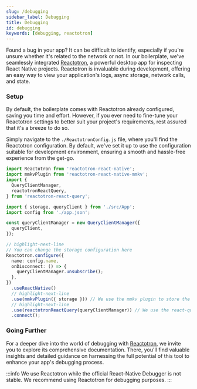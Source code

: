 ```yaml
---
slug: /debugging
sidebar_label: Debugging
title: Debugging
id: debugging
keywords: [debugging, reactotron]
---
```


Found a bug in your app? It can be difficult to identify, especially if you're unsure whether it's related to the network or not.
In our boilerplate, we've seamlessly integrated [Reactotron](https://github.com/infinitered/reactotron), a powerful desktop app for inspecting React Native projects. 
Reactotron is invaluable during development, offering an easy way to view your application's logs, async storage, network calls, and state.

### Setup
By default, the boilerplate comes with Reactotron already configured, saving you time and effort.
However, if you ever need to fine-tune your Reactotron settings to better suit your
project's requirements, rest assured that it's a breeze to do so.

Simply navigate to the `./ReactotronConfig.js` file, where you'll find
the Reactotron configuration. By default, we've set it up to use the configuration suitable for development environment, ensuring a smooth and hassle-free experience from the get-go.


```typescript
import Reactotron from 'reactotron-react-native';
import mmkvPlugin from 'reactotron-react-native-mmkv';
import {
  QueryClientManager,
  reactotronReactQuery,
} from 'reactotron-react-query';

import { storage, queryClient } from './src/App';
import config from './app.json';

const queryClientManager = new QueryClientManager({
  queryClient,
});

// highlight-next-line
// You can change the storage configuration here
Reactotron.configure({
  name: config.name,
  onDisconnect: () => {
    queryClientManager.unsubscribe();
  },
})
  .useReactNative()
  // highlight-next-line
  .use(mmkvPlugin({ storage })) // We use the mmkv plugin to store the Reactotron state
  // highlight-next-line
  .use(reactotronReactQuery(queryClientManager)) // We use the react-query plugin to store the Reactotron state
  .connect();
```

### Going Further
For a deeper dive into the world of debugging with
[Reactotron](https://github.com/infinitered/reactotron),
we invite you to explore its comprehensive documentation.
There, you'll find valuable insights and detailed guidance on harnessing the full potential
of this tool to enhance your app's debugging process.

:::info
    We use Reactotron while the official React-Native Debugger is not stable. We recommend using Reactotron for debugging purposes.
:::
